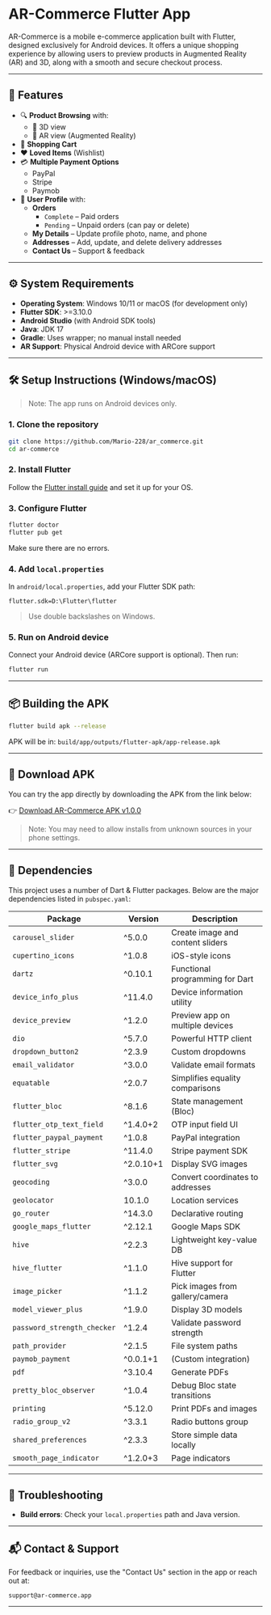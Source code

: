 
# AR-Commerce Flutter App

AR-Commerce is a mobile e-commerce application built with Flutter, designed exclusively for Android devices. It offers a unique shopping experience by allowing users to preview products in Augmented Reality (AR) and 3D, along with a smooth and secure checkout process.

---

## 📱 Features

- 🔍 **Product Browsing** with:
  - 🧊 3D view
  - 📱 AR view (Augmented Reality)
- 🛒 **Shopping Cart**
- ❤️ **Loved Items** (Wishlist)
- 💳 **Multiple Payment Options**
  - PayPal
  - Stripe
  - Paymob
- 👤 **User Profile** with:
  - **Orders**
    - `Complete` – Paid orders
    - `Pending` – Unpaid orders (can pay or delete)
  - **My Details** – Update profile photo, name, and phone
  - **Addresses** – Add, update, and delete delivery addresses
  - **Contact Us** – Support & feedback

---

## ⚙️ System Requirements

- **Operating System**: Windows 10/11 or macOS (for development only)
- **Flutter SDK**: >=3.10.0
- **Android Studio** (with Android SDK tools)
- **Java**: JDK 17
- **Gradle**: Uses wrapper; no manual install needed
- **AR Support**: Physical Android device with ARCore support

---

## 🛠️ Setup Instructions (Windows/macOS)

> Note: The app runs on Android devices only.

### 1. Clone the repository

```bash
git clone https://github.com/Mario-228/ar_commerce.git
cd ar-commerce
```

### 2. Install Flutter

Follow the [Flutter install guide](https://docs.flutter.dev/get-started/install) and set it up for your OS.

### 3. Configure Flutter

```bash
flutter doctor
flutter pub get
```

Make sure there are no errors.

### 4. Add `local.properties`

In `android/local.properties`, add your Flutter SDK path:

```properties
flutter.sdk=D:\Flutter\flutter
```

> Use double backslashes on Windows.

### 5. Run on Android device

Connect your Android device (ARCore support is optional). Then run:

```bash
flutter run
```

---

## 📦 Building the APK

```bash
flutter build apk --release
```

APK will be in: `build/app/outputs/flutter-apk/app-release.apk`

---

## 🔽 Download APK

You can try the app directly by downloading the APK from the link below:

👉 [Download AR-Commerce APK v1.0.0](https://github.com/Mario-228/ar_commerce/releases/tag/v1.0.0)

> Note: You may need to allow installs from unknown sources in your phone settings.

---

## 🧩 Dependencies

This project uses a number of Dart & Flutter packages. Below are the major dependencies listed in `pubspec.yaml`:

| Package | Version | Description |
|--------|---------|-------------|
| `carousel_slider` | ^5.0.0 | Create image and content sliders |
| `cupertino_icons` | ^1.0.8 | iOS-style icons |
| `dartz` | ^0.10.1 | Functional programming for Dart |
| `device_info_plus` | ^11.4.0 | Device information utility |
| `device_preview` | ^1.2.0 | Preview app on multiple devices |
| `dio` | ^5.7.0 | Powerful HTTP client |
| `dropdown_button2` | ^2.3.9 | Custom dropdowns |
| `email_validator` | ^3.0.0 | Validate email formats |
| `equatable` | ^2.0.7 | Simplifies equality comparisons |
| `flutter_bloc` | ^8.1.6 | State management (Bloc) |
| `flutter_otp_text_field` | ^1.4.0+2 | OTP input field UI |
| `flutter_paypal_payment` | ^1.0.8 | PayPal integration |
| `flutter_stripe` | ^11.4.0 | Stripe payment SDK |
| `flutter_svg` | ^2.0.10+1 | Display SVG images |
| `geocoding` | ^3.0.0 | Convert coordinates to addresses |
| `geolocator` | 10.1.0 | Location services |
| `go_router` | ^14.3.0 | Declarative routing |
| `google_maps_flutter` | ^2.12.1 | Google Maps SDK |
| `hive` | ^2.2.3 | Lightweight key-value DB |
| `hive_flutter` | ^1.1.0 | Hive support for Flutter |
| `image_picker` | ^1.1.2 | Pick images from gallery/camera |
| `model_viewer_plus` | ^1.9.0 | Display 3D models |
| `password_strength_checker` | ^1.2.4 | Validate password strength |
| `path_provider` | ^2.1.5 | File system paths |
| `paymob_payment` | ^0.0.1+1 | (Custom integration) |
| `pdf` | ^3.10.4 | Generate PDFs |
| `pretty_bloc_observer` | ^1.0.4 | Debug Bloc state transitions |
| `printing` | ^5.12.0 | Print PDFs and images |
| `radio_group_v2` | ^3.3.1 | Radio buttons group |
| `shared_preferences` | ^2.3.3 | Store simple data locally |
| `smooth_page_indicator` | ^1.2.0+3 | Page indicators |

---

## 🧯 Troubleshooting

- **Build errors**: Check your `local.properties` path and Java version.

---

## 📬 Contact & Support

For feedback or inquiries, use the "Contact Us" section in the app or reach out at:

```
support@ar-commerce.app
```

---
